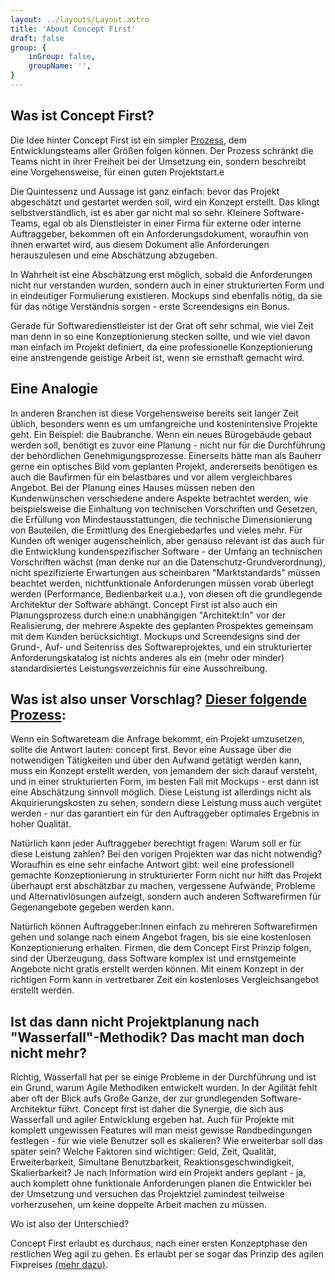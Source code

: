 ```yaml
---
layout: ../layouts/Layout.astro
title: 'About Concept First'
draft: false
group: {
    inGroup: false,
    groupName: '',
}
---
```


## Was ist Concept First?

Die Idee hinter Concept First ist ein simpler [Prozess](/the-process), dem Entwicklungsteams aller Größen folgen können. 
Der Prozess schränkt die Teams nicht in ihrer Freiheit bei der Umsetzung ein, 
sondern beschreibt eine Vorgehensweise, für einen guten Projektstart.e

Die Quintessenz und Aussage ist ganz einfach: bevor das Projekt abgeschätzt und gestartet werden soll, wird ein Konzept erstellt.
Das klingt selbstverständlich, ist es aber gar nicht mal so sehr. Kleinere Software-Teams, 
egal ob als Dienstleister in einer Firma für externe oder interne Auftraggeber, bekommen oft ein Anforderungsdokument, 
woraufhin von ihnen erwartet wird, aus diesem Dokument alle Anforderungen herauszulesen und eine Abschätzung abzugeben.

In Wahrheit ist eine Abschätzung erst möglich, sobald die Anforderungen nicht nur verstanden wurden, 
sondern auch in einer strukturierten Form und in eindeutiger Formulierung existieren. 
Mockups sind ebenfalls nötig, da sie für das nötige Verständnis sorgen - erste Screendesigns ein Bonus.

Gerade für Softwaredienstleister ist der Grat oft sehr schmal, wie viel Zeit man denn in so eine Konzeptionierung stecken sollte, 
und wie viel davon man einfach im Projekt definiert, da eine professionelle Konzeptionierung eine anstrengende geistige Arbeit ist, wenn sie ernsthaft gemacht wird.

## Eine Analogie
In anderen Branchen ist diese Vorgehensweise bereits seit langer Zeit üblich, besonders wenn es um umfangreiche und kostenintensive Projekte geht. 
Ein Beispiel: die Baubranche. Wenn ein neues Bürogebäude gebaut werden soll, benötigt es zuvor eine Planung - nicht nur für die Durchführung 
der behördlichen Genehmigungsprozesse. Einerseits hätte man als Bauherr gerne ein optisches Bild vom geplanten Projekt, 
andererseits benötigen es auch die Baufirmen für ein belastbares und vor allem vergleichbares Angebot. 
Bei der Planung eines Hauses müssen neben den Kundenwünschen verschiedene andere Aspekte betrachtet werden, 
wie beispielsweise die Einhaltung von technischen Vorschriften und Gesetzen, die Erfüllung von Mindestausstattungen, die technische Dimensionierung von Bauteilen, 
die Ermittlung des Energiebedarfes und vieles mehr. Für Kunden oft weniger augenscheinlich, aber genauso relevant ist das auch 
für die Entwicklung kundenspezifischer Software - der Umfang an technischen Vorschriften wächst (man denke nur an die Datenschutz-Grundverordnung), 
nicht spezifizierte Erwartungen aus scheinbaren "Marktstandards" müssen beachtet werden, nichtfunktionale Anforderungen müssen vorab überlegt werden (Performance, Bedienbarkeit u.a.), 
von diesen oft die grundlegende Architektur der Software abhängt. Concept First ist also auch ein Planungsprozess durch eine:n unabhängigen "Architekt:In" vor der Realisierung, 
der mehrere Aspekte des geplanten Prospektes gemeinsam mit dem Kunden berücksichtigt. Mockups und Screendesigns sind der Grund-, Auf- und Seitenriss des Softwareprojektes, 
und ein strukturierter Anforderungskatalog ist nichts anderes als ein (mehr oder minder) standardisiertes Leistungsverzeichnis für eine Ausschreibung.

## Was ist also unser Vorschlag? [Dieser folgende Prozess](/the-process):

Wenn ein Softwareteam die Anfrage bekommt, ein Projekt umzusetzen, sollte die Antwort lauten: concept first. 
Bevor eine Aussage über die notwendigen Tätigkeiten und über den Aufwand getätigt werden kann, muss ein Konzept erstellt werden, 
von jemandem der sich darauf versteht, und in einer strukturierten Form, im besten Fall mit Mockups - erst dann ist eine Abschätzung sinnvoll möglich. 
Diese Leistung ist allerdings nicht als Akquirierungskosten zu sehen, sondern diese Leistung muss auch vergütet werden - 
nur das garantiert ein für den Auftraggeber optimales Ergebnis in hoher Qualität.      

Natürlich kann jeder Auftraggeber berechtigt fragen: Warum soll er für diese Leistung zahlen? Bei den vorigen Projekten war das nicht notwendig? 
Woraufhin es eine sehr einfache Antwort gibt: weil eine professionell gemachte Konzeptionierung in strukturierter Form nicht nur hilft das Projekt überhaupt erst abschätzbar zu machen, 
vergessene Aufwände, Probleme und Alternativlösungen aufzeigt, sondern auch anderen Softwarefirmen für Gegenangebote gegeben werden kann.

Natürlich können Auftraggeber:Innen einfach zu mehreren Softwarefirmen gehen und solange nach einem Angebot fragen, bis sie eine kostenlosen Konzeptionierung erhalten.
Firmen, die dem Concept First Prinzip folgen, sind der Überzeugung, dass Software komplex ist und ernstgemeinte Angebote nicht gratis erstellt werden können.
Mit einem Konzept in der richtigen Form kann in vertretbarer Zeit ein kostenloses Vergleichsangebot erstellt werden.


## Ist das dann nicht Projektplanung nach "Wasserfall"-Methodik? Das macht man doch nicht mehr?

Richtig, Wasserfall hat per se einige Probleme in der Durchführung und ist ein Grund, warum Agile Methodiken entwickelt wurden.
In der Agilität fehlt aber oft der Blick aufs Große Ganze, der zur grundlegenden Software-Architektur führt. Concept first ist daher die Synergie, die sich aus Wasserfall und agiler Entwicklung ergeben hat.
Auch für Projekte mit komplett ungewissen Features will man meist gewisse Randbedingungen festlegen - 
für wie viele Benutzer soll es skalieren? Wie erweiterbar soll das später sein? Welche Faktoren sind wichtiger:
Geld, Zeit, Qualität, Erweiterbarkeit, Simultane Benutzbarkeit, Reaktionsgeschwindigkeit, Skalierbarkeit?
Je nach Information wird ein Projekt anders geplant - ja, auch komplett ohne funktionale Anforderungen planen
die Entwickler bei der Umsetzung und versuchen das Projektziel zumindest teilweise vorherzusehen, um keine doppelte Arbeit machen zu müssen.

Wo ist also der Unterschied?

Concept First erlaubt es durchaus, nach einer ersten Konzeptphase den restlichen Weg agil zu gehen. 
Es erlaubt per se sogar das Prinzip des agilen Fixpreises [(mehr dazu)](/concepts/agile-fixed-price).
